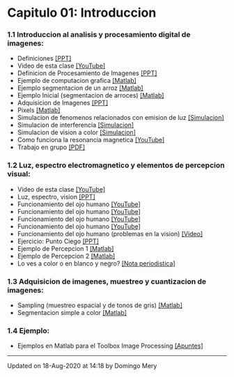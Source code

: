 
# Capitulo 01: Introduccion
### 1.1 Introduccion al analisis y procesamiento digital de imagenes:
* Definiciones [[PPT]](https://github.com/domingomery/imagenes/blob/master/clases/Cap01_Introduccion/presentations/IMG01_Definiciones.pptx)
* Video de esta clase [[YouTube]](https://youtu.be/qhG-7ioz_2w)
* Definicion de Procesamiento de Imagenes [[PPT]](https://github.com/domingomery/imagenes/blob/master/clases/Cap01_Introduccion/presentations/IMG01_Definiciones.pptx)
* Ejemplo de computacion grafica [[Matlab]](https://github.com/domingomery/imagenes/blob/master/clases/Cap01_Introduccion/matlab/IMG01_ComputerGraphics.m)
* Ejemplo segmentacion de un arroz [[Matlab]](https://github.com/domingomery/imagenes/blob/master/clases/Cap01_Introduccion/matlab/IMG01_OneRice.m)
* Ejemplo Inicial (segmentacion de arroces) [[Matlab]](https://github.com/domingomery/imagenes/blob/master/clases/Cap01_Introduccion/matlab/IMG01_RiceClassification.m)
* Adquisicion de Imagenes [[PPT]](https://github.com/domingomery/imagenes/blob/master/clases/Cap01_Introduccion/presentations/IMG01_Adquisicion.pptx)
* Pixels [[Matlab]](https://github.com/domingomery/imagenes/blob/master/clases/Cap01_Introduccion/matlab/IMG01_Pixels.m)
* Simulacion de fenomenos relacionados con emision de luz [[Simulacion]](https://phet.colorado.edu/sims/html/bending-light/latest/bending-light_en.html)
* Simulacion de interferencia [[Simulacion]](https://phet.colorado.edu/sims/html/wave-interference/latest/wave-interference_en.html)
* Simulacion de vision a color [[Simulacion]](https://phet.colorado.edu/sims/html/color-vision/latest/color-vision_en.html)
* Como funciona la resonancia magnetica [[YouTube]](https://github.com/domingomery/imagenes/blob/master/clases/Cap01_Introduccion//https://www.youtube.com/watch?v=1CGzk-nV06g)
* Trabajo en grupo [[PDF]](https://github.com/domingomery/imagenes/blob/master/clases/Cap01_Introduccion/presentations/IMG01_EjercicioBasico.pdf)
### 1.2 Luz, espectro electromagnetico y elementos de percepcion visual:
* Video de esta clase [[YouTube]](https://youtu.be/NGuhqfI3a_s)
* Luz, espectro, vision [[PPT]](https://github.com/domingomery/imagenes/blob/master/clases/Cap01_Introduccion/presentations/IMG01_Luz-Ondas-Ojo.pptx)
* Funcionamiento del ojo humano [[YouTube]](https://www.youtube.com/watch?v=nbwPPcwknPU)
* Funcionamiento del ojo humano [[YouTube]](https://www.youtube.com/watch?v=PmD7Tjb6yKo)
* Funcionamiento del ojo humano [[YouTube]](https://www.youtube.com/watch?v=v4NwwNKpYrs)
* Funcionamiento del ojo humano [[YouTube]](https://www.youtube.com/watch?v=6QiwUDjuDTY)
* Funcionamiento del ojo humano (problemas en la vision) [[Video]](https://www.youtube.com/watch?v=AsKeu4wm3XI)
* Ejercicio: Punto Ciego [[PPT]](https://github.com/domingomery/imagenes/blob/master/clases/Cap01_Introduccion/presentations/IMG01_EjercicioPuntoCiego.pptx)
* Ejemplo de Percepcion 1 [[Matlab]](https://github.com/domingomery/imagenes/blob/master/clases/Cap01_Introduccion/matlab/IMG01_Perception1.m)
* Ejemplo de Percepcion 2 [[Matlab]](https://github.com/domingomery/imagenes/blob/master/clases/Cap01_Introduccion/matlab/IMG01_Perception2.m)
* Lo ves a color o en blanco y negro? [[Nota periodistica]](https://www.bbc.com/mundo/noticias-49178274)
### 1.3 Adquisicion de imagenes, muestreo y cuantizacion de imagenes:
* Sampling (muestreo espacial y de tonos de gris) [[Matlab]](https://github.com/domingomery/imagenes/blob/master/clases/Cap01_Introduccion/matlab/IMG01_ImageSampling.m)
* Segmentacion simple a color [[Matlab]](https://github.com/domingomery/imagenes/blob/master/clases/Cap01_Introduccion/matlab/IMG01_ColorSegmentation.m)
### 1.4 Ejemplo:
* Ejemplos en Matlab para el Toolbox Image Processing [[Apuntes]](https://github.com/domingomery/imagenes/blob/master/clases/Cap01_Introduccion/matlab/IMG01_EjemploBasicoMatlab.pdf)
---


Updated on 18-Aug-2020 at 14:18 by Domingo Mery
